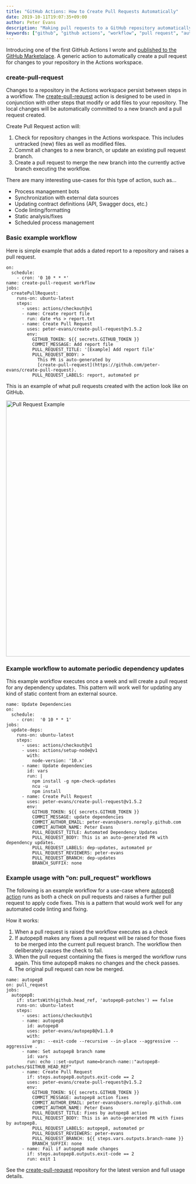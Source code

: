 ```yaml
---
title: "GitHub Actions: How to Create Pull Requests Automatically"
date: 2019-10-11T19:07:35+09:00
author: Peter Evans
description: "Making pull requests to a GitHub repository automatically with GitHub Actions"
keywords: ["github", "github actions", "workflow", "pull request", "automation", "ci", "bot"]
---
```


Introducing one of the first GitHub Actions I wrote and [published to the GitHub Marketplace](https://github.com/marketplace/actions/create-pull-request). A generic action to automatically create a pull request for changes to your repository in the Actions workspace.

### create-pull-request

Changes to a repository in the Actions workspace persist between steps in a workflow.
The [create-pull-request](https://github.com/peter-evans/create-pull-request) action is designed to be used in conjunction with other steps that modify or add files to your repository.
The local changes will be automatically committed to a new branch and a pull request created.

Create Pull Request action will:

1. Check for repository changes in the Actions workspace. This includes untracked (new) files as well as modified files.
2. Commit all changes to a new branch, or update an existing pull request branch.
3. Create a pull request to merge the new branch into the currently active branch executing the workflow.

There are many interesting use-cases for this type of action, such as...

- Process management bots
- Synchronization with external data sources
- Updating contract definitions (API, Swagger docs, etc.)
- Code linting/formatting
- Static analysis/fixes
- Scheduled process management

### Basic example workflow

Here is simple example that adds a dated report to a repository and raises a pull request.

```
on:
  schedule:
    - cron: '0 10 * * *'
name: create-pull-request workflow
jobs:
  createPullRequest:
    runs-on: ubuntu-latest
    steps:
      - uses: actions/checkout@v1
      - name: Create report file
        run: date +%s > report.txt
      - name: Create Pull Request
        uses: peter-evans/create-pull-request@v1.5.2
        env:
          GITHUB_TOKEN: ${{ secrets.GITHUB_TOKEN }}
          COMMIT_MESSAGE: Add report file
          PULL_REQUEST_TITLE: '[Example] Add report file'
          PULL_REQUEST_BODY: >
            This PR is auto-generated by 
            [create-pull-request](https://github.com/peter-evans/create-pull-request).
          PULL_REQUEST_LABELS: report, automated pr
```

This is an example of what pull requests created with the action look like on GitHub.

<img src="/img/pull-request-example.png" alt="Pull Request Example" width="700">

### Example workflow to automate periodic dependency updates

This example workflow executes once a week and will create a pull request for any dependency updates. This pattern will work well for updating any kind of static content from an external source.

```
name: Update Dependencies
on:
  schedule:
    - cron:  '0 10 * * 1'
jobs:
  update-deps:
    runs-on: ubuntu-latest
    steps:
      - uses: actions/checkout@v1
      - uses: actions/setup-node@v1
        with:
          node-version: '10.x'
      - name: Update dependencies
        id: vars
        run: |
          npm install -g npm-check-updates
          ncu -u
          npm install
      - name: Create Pull Request
        uses: peter-evans/create-pull-request@v1.5.2
        env:
          GITHUB_TOKEN: ${{ secrets.GITHUB_TOKEN }}
          COMMIT_MESSAGE: update dependencies
          COMMIT_AUTHOR_EMAIL: peter-evans@users.noreply.github.com
          COMMIT_AUTHOR_NAME: Peter Evans
          PULL_REQUEST_TITLE: Automated Dependency Updates
          PULL_REQUEST_BODY: This is an auto-generated PR with dependency updates.
          PULL_REQUEST_LABELS: dep-updates, automated pr
          PULL_REQUEST_REVIEWERS: peter-evans
          PULL_REQUEST_BRANCH: dep-updates
          BRANCH_SUFFIX: none
```

### Example usage with "on: pull_request" workflows

The following is an example workflow for a use-case where [autopep8 action](https://github.com/peter-evans/autopep8) runs as both a check on pull requests and raises a further pull request to apply code fixes. This is a pattern that would work well for any automated code linting and fixing.

How it works:

1. When a pull request is raised the workflow executes as a check
2. If autopep8 makes any fixes a pull request will be raised for those fixes to be merged into the current pull request branch. The workflow then deliberately causes the check to fail.
3. When the pull request containing the fixes is merged the workflow runs again. This time autopep8 makes no changes and the check passes.
4. The original pull request can now be merged.

```
name: autopep8
on: pull_request
jobs:
  autopep8:
    if: startsWith(github.head_ref, 'autopep8-patches') == false
    runs-on: ubuntu-latest
    steps:
      - uses: actions/checkout@v1
      - name: autopep8
        id: autopep8
        uses: peter-evans/autopep8@v1.1.0
        with:
          args: --exit-code --recursive --in-place --aggressive --aggressive .
      - name: Set autopep8 branch name
        id: vars
        run: echo ::set-output name=branch-name::"autopep8-patches/$GITHUB_HEAD_REF"
      - name: Create Pull Request
        if: steps.autopep8.outputs.exit-code == 2
        uses: peter-evans/create-pull-request@v1.5.2
        env:
          GITHUB_TOKEN: ${{ secrets.GITHUB_TOKEN }}
          COMMIT_MESSAGE: autopep8 action fixes
          COMMIT_AUTHOR_EMAIL: peter-evans@users.noreply.github.com
          COMMIT_AUTHOR_NAME: Peter Evans
          PULL_REQUEST_TITLE: Fixes by autopep8 action
          PULL_REQUEST_BODY: This is an auto-generated PR with fixes by autopep8.
          PULL_REQUEST_LABELS: autopep8, automated pr
          PULL_REQUEST_REVIEWERS: peter-evans
          PULL_REQUEST_BRANCH: ${{ steps.vars.outputs.branch-name }}
          BRANCH_SUFFIX: none
      - name: Fail if autopep8 made changes
        if: steps.autopep8.outputs.exit-code == 2
        run: exit 1
```

See the [create-pull-request](https://github.com/peter-evans/create-pull-request) repository for the latest version and full usage details.
